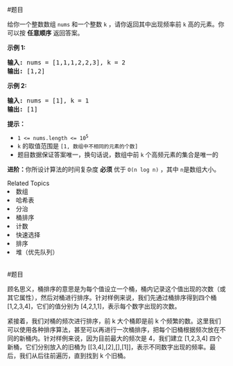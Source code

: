 #题目

<p>给你一个整数数组 <code>nums</code> 和一个整数 <code>k</code> ，请你返回其中出现频率前 <code>k</code> 高的元素。你可以按 <strong>任意顺序</strong> 返回答案。</p>

<p><strong>示例 1:</strong></p>

<pre>
<strong>输入: </strong>nums = [1,1,1,2,2,3], k = 2
<strong>输出: </strong>[1,2]
</pre>

<p><strong>示例 2:</strong></p>

<pre>
<strong>输入: </strong>nums = [1], k = 1
<strong>输出: </strong>[1]</pre>

<p><strong>提示：</strong></p>

<ul>
	<li><code>1 <= nums.length <= 10<sup>5</sup></code></li>
	<li><code>k</code> 的取值范围是 <code>[1, 数组中不相同的元素的个数]</code></li>
	<li>题目数据保证答案唯一，换句话说，数组中前 <code>k</code> 个高频元素的集合是唯一的</li>
</ul>

<p><strong>进阶：</strong>你所设计算法的时间复杂度 <strong>必须</strong> 优于 <code>O(n log n)</code> ，其中 <code>n</code><em></em>是数组大小。</p>
<div><div>Related Topics</div><div><li>数组</li><li>哈希表</li><li>分治</li><li>桶排序</li><li>计数</li><li>快速选择</li><li>排序</li><li>堆（优先队列）</li></div></div><br><div></div>

#题目

顾名思义，桶排序的意思是为每个值设立一个桶，桶内记录这个值出现的次数（或其它属性），然后对桶进行排序。针对样例来说，我们先通过桶排序得到四个桶 [1,2,3,4]，它们的值分别为 [4,2,1,1]，表示每个数字出现的次数。

紧接着，我们对桶的频次进行排序，前 k 大个桶即是前 k 个频繁的数。这里我们可以使用各种排序算法，甚至可以再进行一次桶排序，把每个旧桶根据频次放在不同的新桶内。针对样例来说，因为目前最大的频次是 4，我们建立 [1,2,3,4] 四个新桶，它们分别放入的旧桶为 [[3,4],[2],[],[1]]，表示不同数字出现的频率。最后，我们从后往前遍历，直到找到 k 个旧桶。
